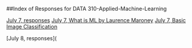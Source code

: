 ##Index of Responses for DATA 310-Applied-Machine-Learning

[July 7, responses](https://youjin14.github.io/DATA-310-Applied-Machine-Learning/Week1Day2.html)
[July 7, What is ML by Laurence Maroney](https://youjin14.github.io/data310/What_is_ML_by_Laurence_Maroney.html)
[July 7, Basic Image Classification](https://youjin14.github.io/data310/Week1Day2TensorFlow.html)

[July 8, responses](

